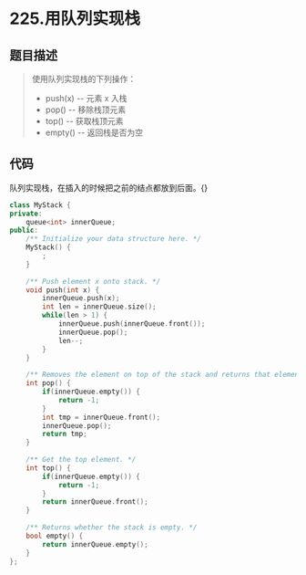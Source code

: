 # 225.用队列实现栈

## 题目描述

> 使用队列实现栈的下列操作：
> 
> - push(x) -- 元素 x 入栈
> - pop() -- 移除栈顶元素
> - top() -- 获取栈顶元素
> - empty() -- 返回栈是否为空

## 代码

队列实现栈，在插入的时候把之前的结点都放到后面。{}

```c++
class MyStack {
private:
    queue<int> innerQueue;
public:
    /** Initialize your data structure here. */
    MyStack() {
        ;
    }
    
    /** Push element x onto stack. */
    void push(int x) {
        innerQueue.push(x);
        int len = innerQueue.size();
        while(len > 1) {
            innerQueue.push(innerQueue.front());
            innerQueue.pop();
            len--;
        }
    }
    
    /** Removes the element on top of the stack and returns that element. */
    int pop() {
        if(innerQueue.empty()) {
            return -1;
        }
        int tmp = innerQueue.front();
        innerQueue.pop();
        return tmp;
    }
    
    /** Get the top element. */
    int top() {
        if(innerQueue.empty()) {
            return -1;
        }
        return innerQueue.front();
    }
    
    /** Returns whether the stack is empty. */
    bool empty() {
        return innerQueue.empty();
    }
};
```


